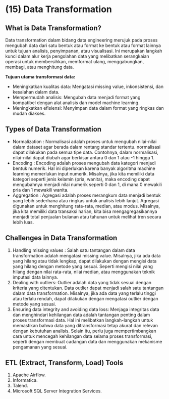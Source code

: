 # (15) Data Transformation

## What is Data Transformation?
Data transformation dalam bidang data engineering merujuk pada proses mengubah data dari satu bentuk atau format ke bentuk atau format lainnya untuk tujuan analisis, penyimpanan, atau visualisasi. Ini merupakan langkah kunci dalam alur kerja pengolahan data yang melibatkan serangkaian operasi untuk membersihkan, memformat ulang, menggabungkan, membagi, atau menghitung data.

__Tujuan utama transformasi data:__
- Meningkatkan kualitas data: Mengatasi missing value, inkonsistensi, dan kesalahan dalam data.
- Mempermudah analisis: Mengubah data menjadi format yang kompatibel dengan alat analisis dan model machine learning.
- Meningkatkan efisiensi: Menyimpan data dalam format yang ringkas dan mudah diakses.

## Types of Data Transformation
- Normalization : Normalisasi adalah proses untuk mengubah nilai-nilai dalam dataset agar berada dalam rentang standar tertentu. normalisasi dapat dilakukan pada semua tipe data. Contohnya, dalam normalisasi, nilai-nilai dapat diubah agar berkisar antara 0 dan 1 atau -1 hingga 1.
- Encoding : Encoding adalah proses mengubah data kategori menjadi bentuk numerik. Hal ini diperlukan karena banyak algoritma machine learning memerlukan input numerik. Misalnya, jika kita memiliki data kategori seperti jenis kelamin (pria, wanita), maka encoding dapat mengubahnya menjadi nilai numerik seperti 0 dan 1, di mana 0 mewakili pria dan 1 mewakili wanita.
- Aggregation : Agregasi adalah proses merangkum data menjadi bentuk yang lebih sederhana atau ringkas untuk analisis lebih lanjut. Agregasi digunakan untuk menghitung rata-rata, median, atau modus. Misalnya, jika kita memiliki data transaksi harian, kita bisa mengagregasikannya menjadi total penjualan bulanan atau tahunan untuk melihat tren secara lebih luas.

## Challenges in Data Transformation
1. Handling missing values : Salah satu tantangan dalam data transformation adalah mengatasi missing value. Misalnya, jika ada data yang hilang atau tidak lengkap, dapat dilakukan dengan mengisi data yang hilang dengan metode yang sesuai. Seperti mengisi nilai yang hilang dengan nilai rata-rata, nilai median, atau menggunakan teknik imputasi data lainnya.
2. Dealing with outliers: Outlier adalah data yang tidak sesuai dengan kriteria yang ditentukan. Data outlier dapat menjadi salah satu tantangan dalam data transformation. Misalnya, jika ada data yang terlalu tinggi atau terlalu rendah, dapat dilakukan dengan mengatasi outlier dengan metode yang sesuai.
3. Ensuring data integrity and avoiding data loss: Menjaga integritas data dan menghindari kehilangan data adalah tantangan penting dalam proses transformasi data. Hal ini melibatkan langkah-langkah untuk memastikan bahwa data yang ditransformasi tetap akurat dan relevan dengan kebutuhan analisis. Selain itu, perlu juga mempertimbangkan cara untuk mencegah kehilangan data selama proses transformasi, seperti dengan membuat cadangan data dan menggunakan mekanisme pengamanan yang sesuai.

## ETL (Extract, Transform, Load) Tools
1. Apache Airflow.
2. Informatica.
3. Talend.
4. Microsoft SQL Server Integration Services.